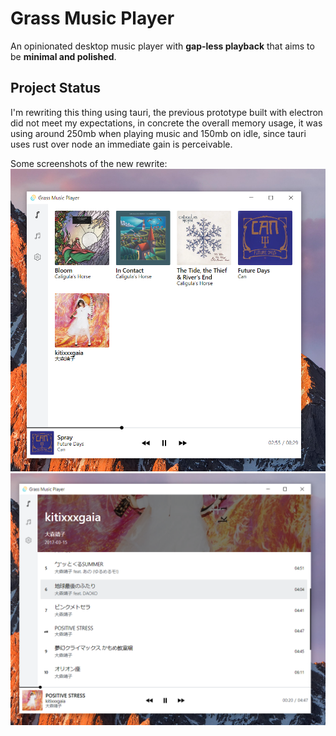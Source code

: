 # Grass Music Player
An opinionated desktop music player with **gap-less playback** that aims to be **minimal and polished**.

## Project Status
I'm rewriting this thing using tauri, the previous prototype built with electron did not meet my expectations, in concrete the overall memory usage, it was using around 250mb when playing music and 150mb on idle, since tauri uses rust over node an immediate gain is perceivable.

Some screenshots of the new rewrite:
![preview 1](docs/assets/readme-preview-1.png)
![preview 2](docs/assets/readme-preview-2.png)
